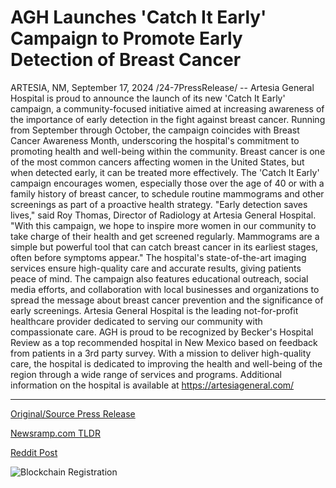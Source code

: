 # AGH Launches 'Catch It Early' Campaign to Promote Early Detection of Breast Cancer

ARTESIA, NM, September 17, 2024 /24-7PressRelease/ -- Artesia General Hospital is proud to announce the launch of its new 'Catch It Early' campaign, a community-focused initiative aimed at increasing awareness of the importance of early detection in the fight against breast cancer. Running from September through October, the campaign coincides with Breast Cancer Awareness Month, underscoring the hospital's commitment to promoting health and well-being within the community.   Breast cancer is one of the most common cancers affecting women in the United States, but when detected early, it can be treated more effectively. The 'Catch It Early' campaign encourages women, especially those over the age of 40 or with a family history of breast cancer, to schedule routine mammograms and other screenings as part of a proactive health strategy.  "Early detection saves lives," said Roy Thomas, Director of Radiology at Artesia General Hospital. "With this campaign, we hope to inspire more women in our community to take charge of their health and get screened regularly. Mammograms are a simple but powerful tool that can catch breast cancer in its earliest stages, often before symptoms appear."   The hospital's state-of-the-art imaging services ensure high-quality care and accurate results, giving patients peace of mind. The campaign also features educational outreach, social media efforts, and collaboration with local businesses and organizations to spread the message about breast cancer prevention and the significance of early screenings.  Artesia General Hospital is the leading not-for-profit healthcare provider dedicated to serving our community with compassionate care. AGH is proud to be recognized by Becker's Hospital Review as a top recommended hospital in New Mexico based on feedback from patients in a 3rd party survey. With a mission to deliver high-quality care, the hospital is dedicated to improving the health and well-being of the region through a wide range of services and programs.   Additional information on the hospital is available at https://artesiageneral.com/ 

---

[Original/Source Press Release](https://www.24-7pressrelease.com/press-release/514368/agh-launches-catch-it-early-campaign-to-promote-early-detection-of-breast-cancer)
                    

[Newsramp.com TLDR](None) 



[Reddit Post](https://www.reddit.com/r/Business_NewsRamp/comments/1fistiy/artesia_general_hospital_launches_catch_it_early/) 



![Blockchain Registration](https://cdn.newsramp.app/24-7PressRelease/qrcode/249/17/mendkdBJ.webp)